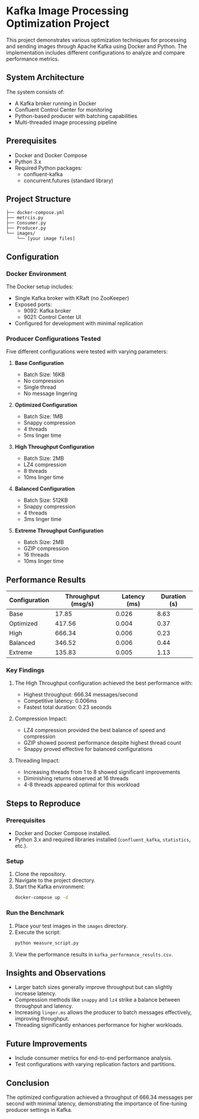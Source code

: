# Kafka Image Processing Optimization Project

This project demonstrates various optimization techniques for processing and sending images through Apache Kafka using Docker and Python. The implementation includes different configurations to analyze and compare performance metrics.

## System Architecture

The system consists of:
- A Kafka broker running in Docker
- Confluent Control Center for monitoring
- Python-based producer with batching capabilities
- Multi-threaded image processing pipeline

## Prerequisites

- Docker and Docker Compose
- Python 3.x
- Required Python packages:
  - confluent-kafka
  - concurrent.futures (standard library)

## Project Structure

```
├── docker-compose.yml
├── metrcis.py
├── Consumer.py
├── Producer.py
└── images/
    └── [your image files]
```

## Configuration

### Docker Environment

The Docker setup includes:
- Single Kafka broker with KRaft (no ZooKeeper)
- Exposed ports:
  - 9092: Kafka broker
  - 9021: Control Center UI
- Configured for development with minimal replication

### Producer Configurations Tested

Five different configurations were tested with varying parameters:

1. **Base Configuration**
   - Batch Size: 16KB
   - No compression
   - Single thread
   - No message lingering

2. **Optimized Configuration**
   - Batch Size: 1MB
   - Snappy compression
   - 4 threads
   - 5ms linger time

3. **High Throughput Configuration**
   - Batch Size: 2MB
   - LZ4 compression
   - 8 threads
   - 10ms linger time

4. **Balanced Configuration**
   - Batch Size: 512KB
   - Snappy compression
   - 4 threads
   - 3ms linger time

5. **Extreme Throughput Configuration**
   - Batch Size: 2MB
   - GZIP compression
   - 16 threads
   - 10ms linger time

## Performance Results

| Configuration | Throughput (msg/s) | Latency (ms) | Duration (s) |
|--------------|-------------------|--------------|--------------|
| Base         | 17.85            | 0.026        | 8.63         |
| Optimized    | 417.56           | 0.004        | 0.37         |
| High         | 666.34           | 0.006        | 0.23         |
| Balanced     | 346.52           | 0.006        | 0.44         |
| Extreme      | 135.83           | 0.005        | 1.13         |

### Key Findings

1. The High Throughput configuration achieved the best performance with:
   - Highest throughput: 666.34 messages/second
   - Competitive latency: 0.006ms
   - Fastest total duration: 0.23 seconds

2. Compression Impact:
   - LZ4 compression provided the best balance of speed and compression
   - GZIP showed poorest performance despite highest thread count
   - Snappy proved effective for balanced configurations

3. Threading Impact:
   - Increasing threads from 1 to 8 showed significant improvements
   - Diminishing returns observed at 16 threads
   - 4-8 threads appeared optimal for this workload

## Steps to Reproduce

### Prerequisites

- Docker and Docker Compose installed.
- Python 3.x and required libraries installed (`confluent_kafka`, `statistics`, etc.).

### Setup

1. Clone the repository.
2. Navigate to the project directory.
3. Start the Kafka environment:
   ```bash
   docker-compose up -d
   ```

### Run the Benchmark

1. Place your test images in the `images` directory.
2. Execute the script:
   ```bash
   python measure_script.py
   ```
3. View the performance results in `kafka_performance_results.csv`.

## Insights and Observations

- Larger batch sizes generally improve throughput but can slightly increase latency.
- Compression methods like `snappy` and `lz4` strike a balance between throughput and latency.
- Increasing `linger.ms` allows the producer to batch messages effectively, improving throughput.
- Threading significantly enhances performance for higher workloads.

## Future Improvements

- Include consumer metrics for end-to-end performance analysis.
- Test configurations with varying replication factors and partitions.

## Conclusion

The optimized configuration achieved a throughput of 666.34 messages per second with minimal latency, demonstrating the importance of fine-tuning producer settings in Kafka.

